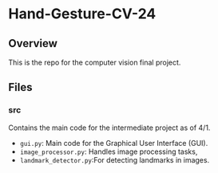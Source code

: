 # Hand-Gesture-CV-24

## Overview
This is the repo for the computer vision final project.

## Files
### src
Contains the main code for the intermediate project as of 4/1.
- `gui.py`: Main code for the Graphical User Interface (GUI).
- `image_processor.py`: Handles image processing tasks,
- `landmark_detector.py`:For detecting landmarks in images.
